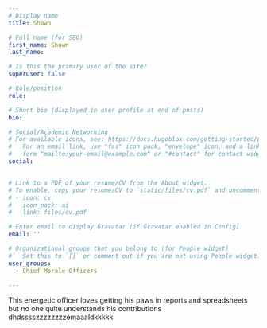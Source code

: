 ```yaml
---
# Display name
title: Shawn

# Full name (for SEO)
first_name: Shawn
last_name: 

# Is this the primary user of the site?
superuser: false

# Role/position
role: 

# Short bio (displayed in user profile at end of posts)
bio:

# Social/Academic Networking
# For available icons, see: https://docs.hugoblox.com/getting-started/page-builder/#icons
#   For an email link, use "fas" icon pack, "envelope" icon, and a link in the
#   form "mailto:your-email@example.com" or "#contact" for contact widget.
social:


# Link to a PDF of your resume/CV from the About widget.
# To enable, copy your resume/CV to `static/files/cv.pdf` and uncomment the lines below.
# - icon: cv
#   icon_pack: ai
#   link: files/cv.pdf

# Enter email to display Gravatar (if Gravatar enabled in Config)
email: ''

# Organizational groups that you belong to (for People widget)
#   Set this to `[]` or comment out if you are not using People widget.
user_groups:
  - Chief Morale Officers

---
```

This energetic officer loves getting his paws in reports and spreadsheets but no one quite understands his contributions dhdsssszzzzzzzzemaaaldkkkkk